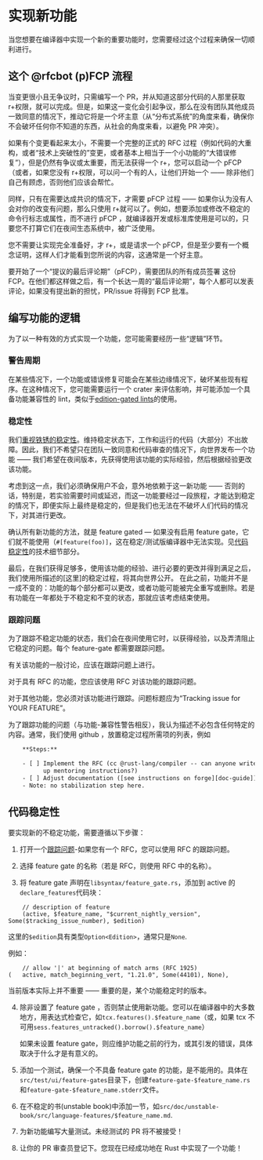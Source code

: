 # 实现新功能

当您想要在编译器中实现一个新的重要功能时，您需要经过这个过程来确保一切顺利进行。

## 这个 @rfcbot (p)FCP 流程

当变更很小且无争议时，只需编写一个 PR，并从知道这部分代码的人那里获取 r+权限，就可以完成。但是，如果这一变化会引起争议，那么在没有团队其他成员一致同意的情况下，推动它将是一个坏主意（从“分布式系统”的角度来看，确保你不会破坏任何你不知道的东西，从社会的角度来看，以避免 PR 冲突）。

如果有个变更看起来太小，不需要一个完整的正式的 RFC 过程（例如代码的大重构，或者“技术上突破性的”变更，或者基本上相当于一个小功能的“大错误修复”），但是仍然有争议或太重要，而无法获得一个 r+，您可以启动一个 pFCP（或者，如果您没有 r+权限，可以问一个有的人，让他们开始一个 —— 除非他们自己有顾虑，否则他们应该会帮忙。

同样，只有在需要达成共识的情况下，才需要 pFCP 过程 —— 如果你认为没有人会对你的改变有问题，那么只使用 r+就可以了。例如，想要添加或修改不稳定的命令行标志或属性，而不进行 pFCP ，就编译器开发或标准库使用是可以的，只要您不打算它们在夜间生态系统中，被广泛使用。

您不需要让实现完全准备好，才 r+，或是请求一个 pFCP，但是至少要有一个概念证明，这样人们才能看到您所说的内容，这通常是一个好主意。

要开始了一个“提议的最后评论期”（pFCP），需要团队的所有成员签署 这份 FCP。在他们都这样做之后，有一个长达一周的“最后评论期”，每个人都可以发表评论，如果没有提出新的担忧，PR/issue 将得到 FCP 批准。

## 编写功能的逻辑

为了以一种有效的方式实现一个功能，您可能需要经历一些“逻辑”环节。

### 警告周期

在某些情况下，一个功能或错误修复可能会在某些边缘情况下，破坏某些现有程序。在这种情况下，您可能需要运行一个 crater 来评估影响，并可能添加一个具备功能兼容性的 lint，类似于[edition-gated lints](./diag.zh.md#edition-gated-lints)的使用。

### 稳定性

我们[重视铁锈的稳定性][value the stability of rust]。维持稳定状态下，工作和运行的代码（大部分）不出故障。因此，我们不希望只在团队一致同意和代码审查的情况下，向世界发布一个功能 —— 我们希望在夜间版本，先获得使用该功能的实际经验，然后根据经验更改该功能。

考虑到这一点，我们必须确保用户不会，意外地依赖于这一新功能 —— 否则的话，特别是，若实验需要时间或延迟，而这一功能要经过一段旅程，才能达到稳定的情况下，即便实际上最终是稳定的，但是我们也无法在不破坏人们代码的情况下，对其进行更改。

确认所有新功能的方法，就是 feature
gated — 如果没有启用 feature
gate，它们就不能使用（`#[feature(foo)]`，这在稳定/测试版编译器中无法实现。见[代码稳定性][stability in code]的技术细节部分。

最后，在我们获得足够多，使用该功能的经验、进行必要的更改并得到满足之后，我们使用所描述的[这里]的稳定过程，将其向世界公开。 在此之前，功能并不是一成不变的：功能的每个部分都可以更改，或者功能可能被完全重写或删除。若是有功能在一年都处于不稳定和不变的状态，那就应该考虑结束使用。

<a name = "tracking-issue"></a>

### 跟踪问题

为了跟踪不稳定功能的状态，我们会在夜间使用它时，以获得经验，以及弄清阻止它稳定的问题。每个 feature-gate 都需要跟踪问题。

有关该功能的一般讨论，应该在跟踪问题上进行。

对于具有 RFC 的功能，您应该使用 RFC 对该功能的跟踪问题。

对于其他功能，您必须对该功能进行跟踪。问题标题应为“Tracking issue
for YOUR FEATURE”。

为了跟踪功能的问题（与功能-兼容性警告相反），我认为描述不必包含任何特定的内容。通常，我们使用 github ，放置稳定过程所需项的列表，例如

```txt
    **Steps:**

    - [ ] Implement the RFC (cc @rust-lang/compiler -- can anyone write
          up mentoring instructions?)
    - [ ] Adjust documentation ([see instructions on forge][doc-guide])
    - Note: no stabilization step here.
```

<a name="stability-in-code"></a>

## 代码稳定性

要实现新的不稳定功能，需要遵循以下步骤：

1.  打开一个[跟踪问题][tracking issue]-如果您有一个 RFC，您可以使用 RFC 的跟踪问题。

2.  选择 feature gate 的名称（若是 RFC，则使用 RFC 中的名称）。

3.  将 feature gate 声明在`libsyntax/feature_gate.rs`，添加到 active 的`declare_features`代码块：

```rust,ignore
    // description of feature
    (active, $feature_name, "$current_nightly_version", Some($tracking_issue_number), $edition)
```

这里的`$edition`具有类型`Option<Edition>`，通常只是`None`.

例如：

```rust,ignore
    // allow '|' at beginning of match arms (RFC 1925)
(   active, match_beginning_vert, "1.21.0", Some(44101), None),
```

当前版本实际上并不重要 —— 重要的是，某个功能稳定时的版本。

4.  除非设置了 feature gate ，否则禁止使用新功能。您可以在编译器中的大多数地方，用表达式检查它，如`tcx.features().$feature_name`（或，如果 tcx 不可用`sess.features_untracked().borrow().$feature_name`）

    如果未设置 feature gate，则应维护功能之前的行为，或其引发的错误，具体取决于什么才是有意义的。

5.  添加一个测试，确保一个不具备 feature gate 的功能，是不能用的。具体在`src/test/ui/feature-gates`目录下，创建`feature-gate-$feature_name.rs`和`feature-gate-$feature_name.stderr`文件。

6.  在不稳定的书(unstable book)中添加一节，如`src/doc/unstable-book/src/language-features/$feature_name.md`.

7.  为新功能编写大量测试。未经测试的 PR 将不被接受！

8.  让你的 PR 审查员登记下。您现在已经成功地在 Rust 中实现了一个功能！

[value the stability of rust]: https://github.com/rust-lang/rfcs/blob/master/text/1122-language-semver.md
[stability in code]: #stability-in-code
[here]: https://rust-lang.github.io/rustc-guide/stabilization_guide.html
[tracking issue]: #tracking-issue

